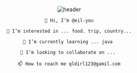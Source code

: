 <div align="center">
  
  ![header](https://capsule-render.vercel.app/api?type=Waving&color=d9ead3&text=HELLO)
  
    👋 Hi, I’m @eil-you
  
    👀 I’m interested in ... food. trip, country...
  
    🌱 I’m currently learning ... java 
  
    💞️ I’m looking to collaborate on ... 
  
    📫 How to reach me qldirl123@gamil.com

</div>



<!---
eil-you/eil-you is a ✨ special ✨ repository because its `README.md` (this file) appears on your GitHub profile.
You can click the Preview link to take a look at your changes.
--->


